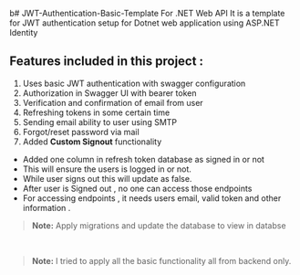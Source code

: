 b# JWT-Authentication-Basic-Template For .NET Web API
It is a template for JWT authentication setup for Dotnet web application using ASP.NET Identity

## Features included in this project : 
1. Uses basic JWT authentication with swagger configuration
2. Authorization in Swagger UI with bearer token
3. Verification and confirmation of email from user
4. Refreshing tokens in some certain time
5. Sending email ability to user using SMTP
6. Forgot/reset password via mail 
7. Added **Custom Signout** functionality
- Added one column in refresh token database as signed in or not 
- This will ensure the users is logged in or not.
- While user signs out this will update as false.
- After user is Signed out , no one can access those endpoints
- For accessing endpoints , it needs users email, valid token and other information .

> **Note:** Apply migrations and update the database to view in databse
</br>

> **Note:** I tried to apply all the basic functionality all from backend only.
